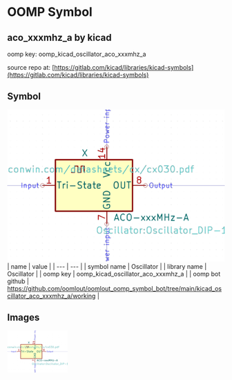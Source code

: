 # OOMP Symbol  
## aco_xxxmhz_a  by kicad  
  
oomp key: oomp_kicad_oscillator_aco_xxxmhz_a  
  
source repo at: [https://gitlab.com/kicad/libraries/kicad-symbols](https://gitlab.com/kicad/libraries/kicad-symbols)  
## Symbol  
  
[![working.png](working_600.png)](working.png)  
| name | value | 
| --- | --- | 
| symbol name | Oscillator | 
| library name | Oscillator | 
| oomp key | oomp_kicad_oscillator_aco_xxxmhz_a | 
| oomp bot github | https://github.com/oomlout/oomlout_oomp_symbol_bot/tree/main/kicad_oscillator_aco_xxxmhz_a/working | 
## Images  
  
[![working.png](working_140.png)](working.png)  
